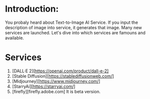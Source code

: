 # Introduction:
You probaly heard about Text-to-Image AI Service. If you input the description of image into service, it generates that image. Many new services are launched. Let's dive into which services are famouns and available.

# Services
1. [DALL·E 2][https://openai.com/product/dall-e-2]
2. [Stable Diffusion][https://stablediffusionweb.com/]
3. [Midjourney][https://www.midjourney.com/]
4. [StarryAi][https://starryai.com/]
5. [firefly][firefly.adobe.com]
	It is beta version.


